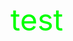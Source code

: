 <html>

<head>
<title>テスト</title>
<head>


<body text="00FF00">
<font size="7">
test
</font>
</body>

</html>
